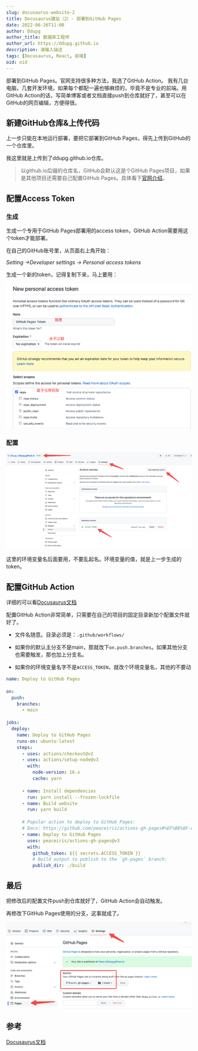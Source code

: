 ```yaml
---
slug: docusaurus-website-2
title: Docusaurus建站（2）- 部署到GitHub Pages
date: 2022-06-26T11:00
author: Ddupg
author_title: 数据库工程师
author_url: https://ddupg.github.io
description: 请输入描述
tags: [Docusaurus, React, 前端]
oid: oid
---
```


部署到GitHub Pages。官网支持很多种方法，我选了GitHub Action。
我有几台电脑，几套开发环境，如果每个都配一遍也够麻烦的，毕竟不是专业的前端。用GitHub Action的话，写简单博客或者文档直接push到仓库就好了，甚至可以在GitHub的网页编辑，方便得很。

<!-- truncate -->

## 新建GitHub仓库&上传代码

上一步只能在本地运行部署，要把它部署到GitHub Pages，得先上传到GitHub的一个仓库里。

我这里就是上传到了ddupg.github.io仓库。

> 以github.io后缀的仓库名，GitHub会默认这是个GitHub Pages项目，如果是其他项目还需要自己配置GitHub Pages。具体看下[官网介绍](https://pages.github.com/)。

## 配置Access Token

### 生成

生成一个专用于GitHub Pages部署用的access token，GitHub Action需要用这个token才能部署。

在自己的GitHub账号里，从页面右上角开始：

*Setting ->Developer settings ->  Personal access tokens*

生成一个新的token，记得复制下来，马上要用：

![new-token.png](new-token.png)

### 配置

![](env-var.png)

这里的环境变量名后面要用，不要乱起名。环境变量的值，就是上一步生成的token。

## 配置GitHub Action

详细的可以看[Docusaurus文档](https://www.docusaurus.cn/docs/deployment#triggering-deployment-with-github-actions)

配置GitHub Action非常简单，只需要在自己的项目的固定目录新加个配置文件就好了。

- 文件名随意。目录必须是：`.github/workflows/`

- 如果你的默认主分支不是main，那就改下`on.push.branches`。如果其他分支也需要触发，那也加上分支名。

- 如果你的环境变量名字不是`ACCESS_TOKEN`，就改个环境变量名，其他的不要动

```yml
name: Deploy to GitHub Pages

on:
  push:
    branches:
      - main

jobs:
  deploy:
    name: Deploy to GitHub Pages
    runs-on: ubuntu-latest
    steps:
      - uses: actions/checkout@v2
      - uses: actions/setup-node@v3
        with:
          node-version: 16.x
          cache: yarn

      - name: Install dependencies
        run: yarn install --frozen-lockfile
      - name: Build website
        run: yarn build

      # Popular action to deploy to GitHub Pages:
      # Docs: https://github.com/peaceiris/actions-gh-pages#%EF%B8%8F-docusaurus
      - name: Deploy to GitHub Pages
        uses: peaceiris/actions-gh-pages@v3
        with:
          github_token: ${{ secrets.ACCESS_TOKEN }}
          # Build output to publish to the `gh-pages` branch:
          publish_dir: ./build
```

## 最后

把修改后的配置文件push到仓库就好了，GitHub Action会自动触发。

再修改下GitHub Pages使用的分支，这事就成了。

![](github-pages.png)

## 参考

[Docusaurus文档](https://www.docusaurus.cn/)